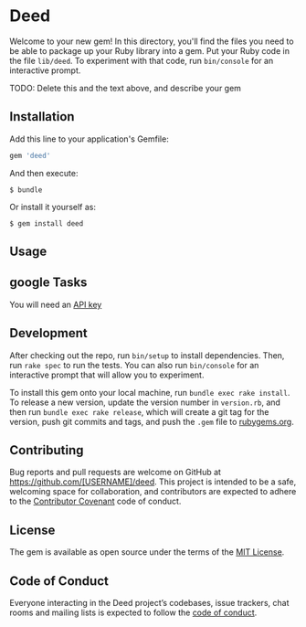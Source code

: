 # Deed

Welcome to your new gem! In this directory, you'll find the files you need to be able to package up your Ruby library into a gem. Put your Ruby code in the file `lib/deed`. To experiment with that code, run `bin/console` for an interactive prompt.

TODO: Delete this and the text above, and describe your gem

## Installation

Add this line to your application's Gemfile:

```ruby
gem 'deed'
```

And then execute:

    $ bundle

Or install it yourself as:

    $ gem install deed

## Usage

## google Tasks

You will need an [API key](https://developers.google.com/api-client-library/ruby/guide/aaa_apikeys)

## Development

After checking out the repo, run `bin/setup` to install dependencies. Then, run `rake spec` to run the tests. You can also run `bin/console` for an interactive prompt that will allow you to experiment.

To install this gem onto your local machine, run `bundle exec rake install`. To release a new version, update the version number in `version.rb`, and then run `bundle exec rake release`, which will create a git tag for the version, push git commits and tags, and push the `.gem` file to [rubygems.org](https://rubygems.org).

## Contributing

Bug reports and pull requests are welcome on GitHub at https://github.com/[USERNAME]/deed. This project is intended to be a safe, welcoming space for collaboration, and contributors are expected to adhere to the [Contributor Covenant](http://contributor-covenant.org) code of conduct.

## License

The gem is available as open source under the terms of the [MIT License](https://opensource.org/licenses/MIT).

## Code of Conduct

Everyone interacting in the Deed project’s codebases, issue trackers, chat rooms and mailing lists is expected to follow the [code of conduct](https://github.com/[USERNAME]/deed/blob/master/CODE_OF_CONDUCT.md).
